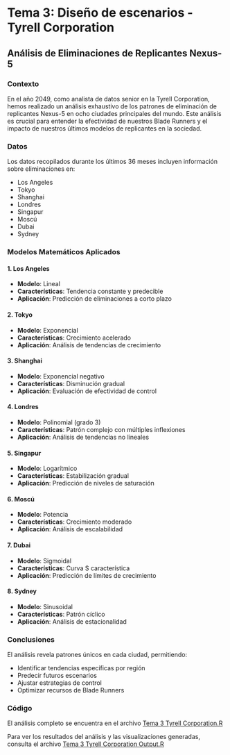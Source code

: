 # Tema 3: Diseño de escenarios - Tyrell Corporation

## Análisis de Eliminaciones de Replicantes Nexus-5

### Contexto

En el año 2049, como analista de datos senior en la Tyrell Corporation, hemos realizado un análisis exhaustivo de los patrones de eliminación de replicantes Nexus-5 en ocho ciudades principales del mundo. Este análisis es crucial para entender la efectividad de nuestros Blade Runners y el impacto de nuestros últimos modelos de replicantes en la sociedad.

### Datos

Los datos recopilados durante los últimos 36 meses incluyen información sobre eliminaciones en:

- Los Angeles
- Tokyo
- Shanghai
- Londres
- Singapur
- Moscú
- Dubai
- Sydney

### Modelos Matemáticos Aplicados

#### 1. Los Angeles

- **Modelo**: Lineal
- **Características**: Tendencia constante y predecible
- **Aplicación**: Predicción de eliminaciones a corto plazo

#### 2. Tokyo

- **Modelo**: Exponencial
- **Características**: Crecimiento acelerado
- **Aplicación**: Análisis de tendencias de crecimiento

#### 3. Shanghai

- **Modelo**: Exponencial negativo
- **Características**: Disminución gradual
- **Aplicación**: Evaluación de efectividad de control

#### 4. Londres

- **Modelo**: Polinomial (grado 3)
- **Características**: Patrón complejo con múltiples inflexiones
- **Aplicación**: Análisis de tendencias no lineales

#### 5. Singapur

- **Modelo**: Logarítmico
- **Características**: Estabilización gradual
- **Aplicación**: Predicción de niveles de saturación

#### 6. Moscú

- **Modelo**: Potencia
- **Características**: Crecimiento moderado
- **Aplicación**: Análisis de escalabilidad

#### 7. Dubai

- **Modelo**: Sigmoidal
- **Características**: Curva S característica
- **Aplicación**: Predicción de límites de crecimiento

#### 8. Sydney

- **Modelo**: Sinusoidal
- **Características**: Patrón cíclico
- **Aplicación**: Análisis de estacionalidad

### Conclusiones

El análisis revela patrones únicos en cada ciudad, permitiendo:

- Identificar tendencias específicas por región
- Predecir futuros escenarios
- Ajustar estrategias de control
- Optimizar recursos de Blade Runners

### Código

El análisis completo se encuentra en el archivo [Tema 3 Tyrell Corporation.R](Tema%203%20Tyrell%20Corporation.R)

Para ver los resultados del análisis y las visualizaciones generadas, consulta el archivo [Tema 3 Tyrell Corporation Output.R](Tema%203%20Tyrell%20Corporation%20Output.R)
